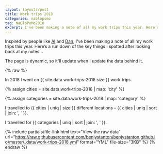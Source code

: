 ```yaml
---
layout: layouts/post
title: Work trips 2018
categories: nablopomo
tag: NaBloPoMo2018
excerpt: I've been making a note of all my work trips this year. Here’s a run down of the key things I spotted.
---
```


<p>Inspired by people like <a href="https://twitter.com/AldaviesAlison">Al</a> and <a href="https://twitter.com/dasbarrett">Dan</a>, I've been making a note of all my work trips this year. Here’s a run down of the key things I spotted after looking back at my notes…</p>

The page is dynamic, so it'll update when I update the data behind it.

<!-- This needs to be fixed after moving away from Jekyll to Netlify -->

{% raw %}

In 2018 I went on {{ site.data.work-trips-2018.size }} work trips.

{% assign cities = site.data.work-trips-2018 | map: 'city' %}

{% assign categories = site.data.work-trips-2018 | map: 'category' %}

I travelled to {{ cities | uniq | size }} different locations – {{ cities | uniq | sort | join: ', ' }}.

I travelled for {{ categories | uniq | sort | join: ', ' }}.

{%
  include partials/file-link.html
  text="View the raw data"
  url="https://raw.githubusercontent.com/benjystanton/benjystanton.github.io/master/_data/work-trips-2018.yml"
  format="YML"
  file-size="3KB"
%}
{% endraw %}
